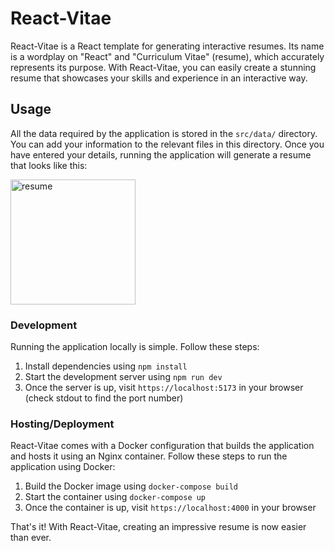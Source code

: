 # React-Vitae

React-Vitae is a React template for generating interactive resumes. Its name is a wordplay on "React" and "Curriculum Vitae" (resume), which accurately represents its purpose. With React-Vitae, you can easily create a stunning resume that showcases your skills and experience in an interactive way.

## Usage

All the data required by the application is stored in the `src/data/` directory. You can add your information to the relevant files in this directory. Once you have entered your details, running the application will generate a resume that looks like this:

<img src="https://user-images.githubusercontent.com/36154121/229708136-0790f98e-f803-4c04-a3e4-c99ca539ca95.png" alt="resume" width="200">



### Development

Running the application locally is simple. Follow these steps:

1. Install dependencies using `npm install`
2. Start the development server using `npm run dev`
3. Once the server is up, visit `https://localhost:5173` in your browser (check stdout to find the port number)

### Hosting/Deployment

React-Vitae comes with a Docker configuration that builds the application and hosts it using an Nginx container. Follow these steps to run the application using Docker:

1. Build the Docker image using `docker-compose build`
2. Start the container using `docker-compose up`
3. Once the container is up, visit `https://localhost:4000` in your browser

That's it! With React-Vitae, creating an impressive resume is now easier than ever.
